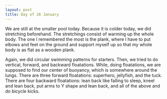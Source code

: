 ```yaml
---
layout: post
title: Day of 26 January
---
```

We are still at the smaller pool today. Because it is colder today, we did stretching beforehand. The stretchings consist of warming up the whole body. The one I remembered the most is the plank, where I have to put elbows and feet on the ground and support myself up so that my whole body is as flat as a wooden plank. 

Again, we did circular swimming patterns for starters. Then, we tried to do vertical, forward, and backward floatations. While, doing floatations, we are supposed to find our center of buoyancy, which is somewhere around the lungs. There are three forward floatations: superhero, jellyfish, and the tuck. There are four backward floatations: lean back like falling to sleep, kneel and lean back, put arms to Y shape and lean back, and all of the above and do bicycle kicks.